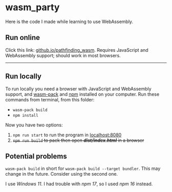 # wasm_party
Here is the code I made while learning to use WebAssembly.


## Run online
Click this link: [github.io/pathfinding_wasm](https://askeladd123.github.io/pathfinding_wasm/).
Requires JavaScript and WebAssembly support; should work in most browsers.

---

## Run locally
To run locally you need a browser with JavaScript and WebAssembly support, and
[wasm-pack](https://github.com/rustwasm/wasm-pack) and 
[npm](https://docs.npmjs.com/downloading-and-installing-node-js-and-npm) 
installed on your computer.
Run these commands from terminal, from this folder:
* ```wasm-pack build```
* ```npm install```

Now you have two options:
1) ```npm run start``` to run the program in [localhost:8080]()
2) <s>```npm run build``` to pack then open ***dist/index.html*** in a browser</s>

## Potential problems
```wasm-pack build``` in short for ```wasm-pack build --target bundler```.
This may change in the future. Consider using the second one.

I use *Windows 11*. I had trouble with *npm 17*, 
so I used *npm 16* instead.
